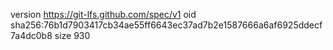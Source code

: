 version https://git-lfs.github.com/spec/v1
oid sha256:76b1d7903417cb34ae55ff6643ec37ad7b2e1587666a6af6925ddecf7a4dc0b8
size 930
